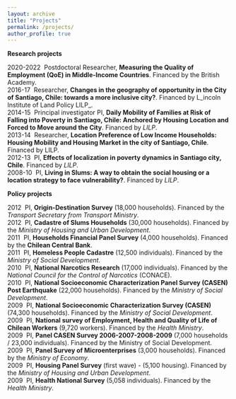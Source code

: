 ```yaml
---
layout: archive
title: "Projects"
permalink: /projects/
author_profile: true
---
```


__Research projects__

2020-2022 &nbsp;Postdoctoral Researcher, __Measuring the Quality of Employment (QoE) in Middle-Income Countries__. Financed by the British Academy. <br>
2016-17 &nbsp;Researcher, __Changes in the geography of opportunity in the City of Santiago, Chile: towards a more inclusive city?__.  Financed by L_incoln Institute of Land Policy LILP_. <br>
2014-15 &nbsp;Principal investigator PI, __Daily Mobility of Families at Risk of Falling into Poverty in Santiago, Chile: Anchored by Housing Location and Forced to Move around the City__.  Financed by _LILP_. <br>
2013-14 &nbsp;Researcher, __Location Preference of Low Income Households: Housing Mobility and Housing Market in the city of Santiago, Chile__. Financed by LILP. <br>
2012-13 &nbsp;PI, __Effects of localization in poverty dynamics in Santiago city, Chile__. Financed by _LILP_. <br>
2008-10 &nbsp;PI, __Living in Slums: A way to obtain the social housing or a location strategy to face vulnerability?__. Financed by _LILP_. <br>

__Policy projects__

2012 &nbsp;PI, __Origin-Destination Survey__ (18,000 households). Financed by the _Transport Secretary from Transport Ministry_. <br>
2012 &nbsp;PI, __Cadastre of Slums Households__ (30,000 households). Financed by the _Ministry of Housing and Urban Development_. <br>
2011 &nbsp;PI, __Households Financial Panel Survey__ (4,000 households). Financed by the __Chilean Central Bank__.  <br>
2011 &nbsp;PI, __Homeless People Cadastre__ (12,500 individuals). Financed by the _Ministry of Social Development_.  <br>
2010 &nbsp;PI, __National Narcotics Research__ (17,000 individuals). Financed by the _National Council for the Control of Narcotics_ (CONACE).  <br>
2010 &nbsp;PI, __National Socioeconomic Characterization Panel Survey (CASEN) Post Earthquake__ (22,000 households). Financed by the _Ministry of Social Development_.  <br>
2009 &nbsp;PI, __National Socioeconomic Characterization Survey (CASEN)__ (74,300 households). Financed by the _Ministry of Social Development_.  <br>
2009 &nbsp;PI, __National survey of Employment, Health and Quality of Life of Chilean Workers__ (9,720 workers). Financed by the _Health Ministry_.  <br>
2009 &nbsp;PI, __Panel CASEN Survey 2006-2007-2008-2009__ (7,000 households / 23,000 individuals). Financed by the Ministry of Social Development.  <br>
2009 &nbsp;PI, __Panel Survey of Microenterprises__ (3,000 households). Financed by the _Ministry of Economy_.  <br>
2009 &nbsp;PI, __Housing Panel Survey__ (first wave) - (5,100 housing). Financed by the _Ministry of Housing and Urban Development_.  <br>
2009 &nbsp;PI, __Health National Survey__ (5,058 individuals). Financed by the _Health Ministry_.  <br>
